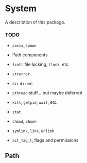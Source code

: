 # System

A description of this package.

### TODO

* `posix_spawn`
* Path components
* `fcntl` file locking, `flock`, etc.
* `strerror`
* `dir` `dirent`
* `pthread` stuff... but maybe deferred 
* `kill`, `getpid`, `wait`, etc.
* `stat`
* `chmod`, `chown`
* `symlink`, `link`, `unlink`

* `acl_tag_t`, flags and permissions

## Path

